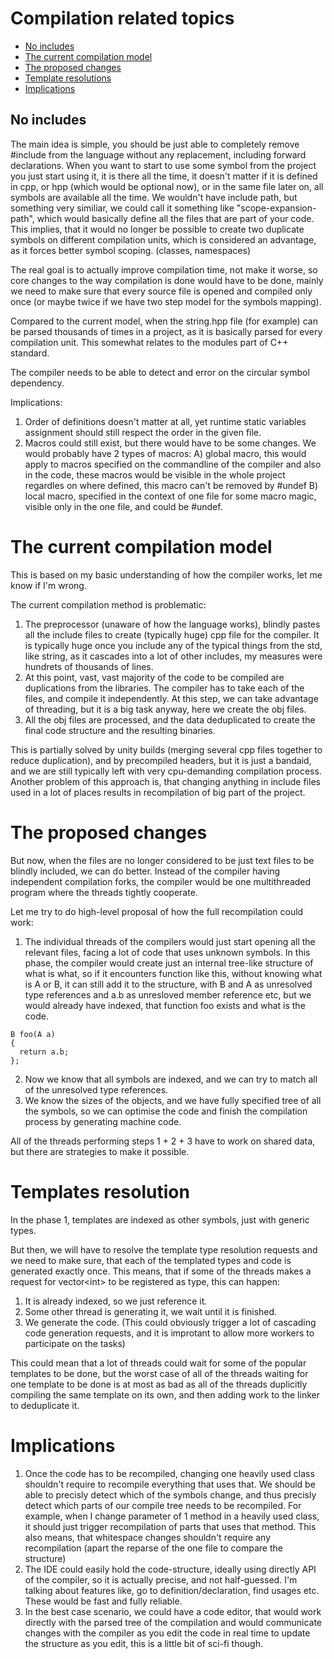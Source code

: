 # Compilation related topics

- [No includes](#no-includes)
- [The current compilation model](#the-current-compilation-model)
- [The proposed changes](#the-proposed-changes)
- [Template resolutions](#template-resolution)
- [Implications](#implications)

## No includes
The main idea is simple, you should be just able to completely remove #include from the language without any replacement, including forward declarations.
When you want to start to use some symbol from the project you just start using it, it is there all the time, it doesn't matter if it is defined in cpp, or hpp (which would be optional now), or in the same file later on, all symbols are available all the time.
We wouldn't have include path, but something very similiar, we could call it something like "scope-expansion-path", which would basically define all the files that are part of your code.
This implies, that it would no longer be possible to create two duplicate symbols on different compilation units, which is considered an advantage, as it forces better symbol scoping. (classes, namespaces)

The real goal is to actually improve compilation time, not make it worse, so core changes to the way compilation is done would have to be done, mainly we need to make sure that every source file is opened and compiled only once (or maybe twice if we have two step model for the symbols mapping).

Compared to the current model, when the string.hpp file (for example) can be parsed thousands of times in a project, as it is basically parsed for every compilation unit. This somewhat relates to the modules part of C++ standard.

The compiler needs to be able to detect and error on the circular symbol dependency.

Implications:
1. Order of definitions doesn't matter at all, yet runtime static variables assignment should still respect the order in the given file.
2. Macros could still exist, but there would have to be some changes. We would probably have 2 types of macros: A) global macro, this would apply to macros specified on the commandline of the compiler and also in the code, these macros would be visible in the whole project regardles on where defined, this macro can't be removed by #undef B) local macro, specified in the context of one file for some macro magic, visible only in the one file, and could be #undef.

# The current compilation model
This is based on my basic understanding of how the compiler works, let me know if I'm wrong.

The current compilation method is problematic:
1. The preprocessor (unaware of how the language works), blindly pastes all the include files to create (typically huge) cpp file for the compiler. It is typically huge once you include any of the typical things from the std, like string, as it cascades into a lot of other includes, my measures were hundrets of thousands of lines.
2. At this point, vast, vast majority of the code to be compiled are duplications from the libraries. The compiler has to take each of the files, and compile it independently. At this step, we can take advantage of threading, but it is a big task anyway, here we create the obj files.
3. All the obj files are processed, and the data deduplicated to create the final code structure and the resulting binaries.

This is partially solved by unity builds (merging several cpp files together to reduce duplication), and by precompiled headers, but it is just a bandaid, and we are still typically left with very cpu-demanding compilation process.
Another problem of this approach is, that changing anything in include files used in a lot of places results in recompilation of big part of the project.

# The proposed changes
But now, when the files are no longer considered to be just text files to be blindly included, we can do better.
Instead of the compiler having independent compilation forks, the compiler would be one multithreaded program where the threads tightly cooperate.

Let me try to do high-level proposal of how the full recompilation could work:

1. The individual threads of the compilers would just start opening all the relevant files, facing a lot of code that uses unknown symbols.
   In this phase, the compiler would create just an internal tree-like structure of what is what, so if it encounters function like this, without knowing what is A or B, it can still 
    add it to the structure, with B and A as unresolved type references and a.b as unresloved member reference etc, but we would already have indexed, that function foo exists and what is the code.

```
B foo(A a)
{
  return a.b;
};
```

2. Now we know that all symbols are indexed, and we can try to match all of the unresolved type references.
3. We know the sizes of the objects, and we have fully specified tree of all the symbols, so we can optimise the code and finish the compilation process by generating machine code.

All of the threads performing steps 1 + 2 + 3 have to work on shared data, but there are strategies to make it possible.

# Templates resolution
In the phase 1, templates are indexed as other symbols, just with generic types.

But then, we will have to resolve the template type resolution requests and we need to make sure, that each of the templated types and code is generated exactly once. This means, that if some of the threads makes a request for vector&lt;int&gt; to be registered as type, this can happen:
1. It is already indexed, so we just reference it.
2. Some other thread is generating it, we wait until it is finished.
3. We generate the code. (This could obviously trigger a lot of cascading code generation requests, and it is improtant to allow more workers to participate on the tasks)

This could mean that a lot of threads could wait for some of the popular templates to be done, but the worst case of all of the threads waiting for one template to be done is at most as bad as all of the threads duplicitly compiling the same template on its own, and then adding work to the linker to deduplicate it.

# Implications
1. Once the code has to be recompiled, changing one heavily used class shouldn't require to recompile everything that uses that. We should be able to precisly detect which of the symbols change, and thus precisly detect which parts of our compile tree needs to be recompiled. For example, when I change parameter of 1 method in a heavily used class, it should just trigger recompilation of parts that uses that method.
   This also means, that whitespace changes shouldn't require any recompilation (apart the reparse of the one file to compare the structure)
2. The IDE could easily hold the code-structure, ideally using directly API of the compiler, so it is actually precise, and not half-guessed. I'm talking about features like, go to definition/declaration, find usages etc. These would be fast and fully reliable.
3. In the best case scenario, we could have a code editor, that would work directly with the parsed tree of the compilation and would communicate changes with the compiler as you edit the code in real time to update the structure as you edit, this is a little bit of sci-fi though.
